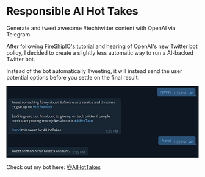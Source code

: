 # Responsible AI Hot Takes

Generate and tweet awesome #techtwitter content with OpenAI via Telegram.

After following [FireShipIO's tutorial](https://github.com/fireship-io/gpt3-twitter-bot/) and hearing of OpenAI's new Twitter bot policy, I decided to create a slightly less automatic way to run a AI-backed Twitter bot.

Instead of the bot automatically Tweeting, it will instead send the user potential options before you settle on the final result.

![Screenshot of Telegram Chat](telegram_chat.JPG)

Check out my bot here: [@AIHotTakes](https://twitter.com/AIHotTakes)
